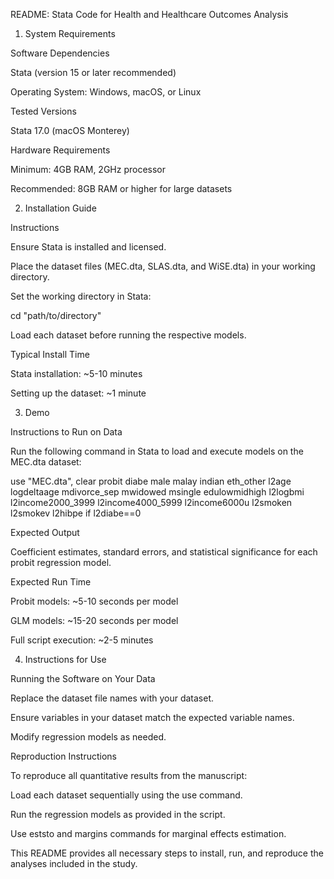 README: Stata Code for Health and Healthcare Outcomes Analysis

1. System Requirements

Software Dependencies

Stata (version 15 or later recommended)

Operating System: Windows, macOS, or Linux

Tested Versions

Stata 17.0 (macOS Monterey)

Hardware Requirements

Minimum: 4GB RAM, 2GHz processor

Recommended: 8GB RAM or higher for large datasets

2. Installation Guide

Instructions

Ensure Stata is installed and licensed.

Place the dataset files (MEC.dta, SLAS.dta, and WiSE.dta) in your working directory.

Set the working directory in Stata:

cd "path/to/directory"

Load each dataset before running the respective models.

Typical Install Time

Stata installation: ~5-10 minutes

Setting up the dataset: ~1 minute

3. Demo

Instructions to Run on Data

Run the following command in Stata to load and execute models on the MEC.dta dataset:

use "MEC.dta", clear
probit diabe male malay indian eth_other l2age logdeltaage mdivorce_sep mwidowed msingle edulowmidhigh l2logbmi l2income2000_3999 l2income4000_5999 l2income6000u l2smoken l2smokev l2hibpe if l2diabe==0

Expected Output

Coefficient estimates, standard errors, and statistical significance for each probit regression model.

Expected Run Time

Probit models: ~5-10 seconds per model

GLM models: ~15-20 seconds per model

Full script execution: ~2-5 minutes

4. Instructions for Use

Running the Software on Your Data

Replace the dataset file names with your dataset.

Ensure variables in your dataset match the expected variable names.

Modify regression models as needed.

Reproduction Instructions

To reproduce all quantitative results from the manuscript:

Load each dataset sequentially using the use command.

Run the regression models as provided in the script.

Use eststo and margins commands for marginal effects estimation.

This README provides all necessary steps to install, run, and reproduce the analyses included in the study.


